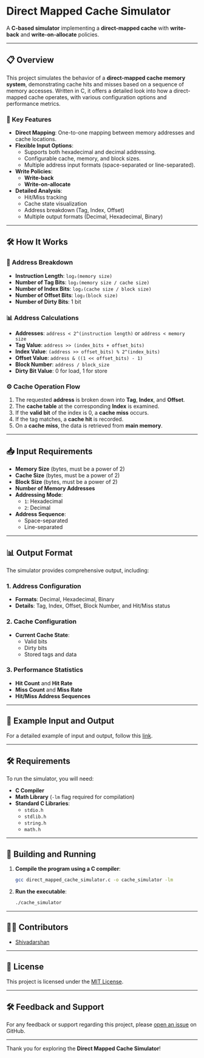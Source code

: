 # Direct Mapped Cache Simulator

A **C-based simulator** implementing a **direct-mapped cache** with **write-back** and **write-on-allocate** policies.

---

## 📋 Overview

This project simulates the behavior of a **direct-mapped cache memory system**, demonstrating cache hits and misses based on a sequence of memory accesses. Written in C, it offers a detailed look into how a direct-mapped cache operates, with various configuration options and performance metrics.

### 🔑 Key Features

- **Direct Mapping**: One-to-one mapping between memory addresses and cache locations.
- **Flexible Input Options**:
  - Supports both hexadecimal and decimal addressing.
  - Configurable cache, memory, and block sizes.
  - Multiple address input formats (space-separated or line-separated).
- **Write Policies**:
  - **Write-back**
  - **Write-on-allocate**
- **Detailed Analysis**:
  - Hit/Miss tracking
  - Cache state visualization
  - Address breakdown (Tag, Index, Offset)
  - Multiple output formats (Decimal, Hexadecimal, Binary)

---

## 🛠 How It Works

### 🔢 Address Breakdown

- **Instruction Length**: `log₂(memory size)`
- **Number of Tag Bits**: `log₂(memory size / cache size)`
- **Number of Index Bits**: `log₂(cache size / block size)`
- **Number of Offset Bits**: `log₂(block size)`
- **Number of Dirty Bits**: 1 bit

### 📊 Address Calculations

- **Addresses**: `address < 2^(instruction length)` or `address < memory size`
- **Tag Value**: `address >> (index_bits + offset_bits)`
- **Index Value**: `(address >> offset_bits) % 2^(index_bits)`
- **Offset Value**: `address & ((1 << offset_bits) - 1)`
- **Block Number**: `address / block_size`
- **Dirty Bit Value**: 0 for load, 1 for store

### ⚙️ Cache Operation Flow

1. The requested **address** is broken down into **Tag**, **Index**, and **Offset**.
2. The **cache table** at the corresponding **Index** is examined.
3. If the **valid bit** of the index is 0, a **cache miss** occurs.
4. If the tag matches, a **cache hit** is recorded.
5. On a **cache miss**, the data is retrieved from **main memory**.

---

## 📥 Input Requirements

- **Memory Size** (bytes, must be a power of 2)
- **Cache Size** (bytes, must be a power of 2)
- **Block Size** (bytes, must be a power of 2)
- **Number of Memory Addresses**
- **Addressing Mode**:
  - `1`: Hexadecimal
  - `2`: Decimal
- **Address Sequence**:
  - Space-separated
  - Line-separated

---

## 📊 Output Format

The simulator provides comprehensive output, including:

### 1. **Address Configuration**
   - **Formats**: Decimal, Hexadecimal, Binary
   - **Details**: Tag, Index, Offset, Block Number, and Hit/Miss status

### 2. **Cache Configuration**
   - **Current Cache State**:
     - Valid bits
     - Dirty bits
     - Stored tags and data

### 3. **Performance Statistics**
   - **Hit Count** and **Hit Rate**
   - **Miss Count** and **Miss Rate**
   - **Hit/Miss Address Sequences**

---

## 📝 Example Input and Output

For a detailed example of input and output, follow this [link](example.md).

---

## 🛠 Requirements

To run the simulator, you will need:

- **C Compiler**
- **Math Library** (`-lm` flag required for compilation)
- **Standard C Libraries**:
  - `stdio.h`
  - `stdlib.h`
  - `string.h`
  - `math.h`

---

## 🚀 Building and Running

1. **Compile the program using a C compiler**:
   ```bash
   gcc direct_mapped_cache_simulator.c -o cache_simulator -lm
   ```

2. **Run the executable**:
   ```bash
   ./cache_simulator
   ```

---

## 👨‍💻 Contributors

- [Shivadarshan](https://github.com/shivadarshan-devadiga)

---

## 📜 License

This project is licensed under the [MIT License](LICENSE).

---

## 🛠 Feedback and Support

For any feedback or support regarding this project, please [open an issue](https://github.com/shivadarshan-devadiga/DIRECT-MAPPED-CACHE-USING-C/issues) on GitHub.

---

Thank you for exploring the **Direct Mapped Cache Simulator**!
